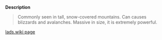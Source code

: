 **Description**
> Commonly seen in tall, snow-covered mountains. Can causes blizzards and avalanches. Massive in size, it is extremely powerful.

[lads.wiki page](https://lads.wiki/wiki/Basalt)